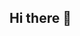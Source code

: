 ## Hi there 👋

<!--
**lolalex64/lolalex64** is a ✨ _special_ ✨ repository because its `README.md` (this file) appears on your GitHub profile.

Here are some ideas to get you started:

- 🔭 I’m currently working on Minecraft mods for fabric!
- 🌱 I’m currently learning Java
- 👯 I’m looking to collaborate on Minecraft mods!
- 🤔 I’m looking for help with Java.
- 💬 Ask me about C#
- 📫 How to reach me: Github
- 😄 Pronouns: He/Him
- ⚡ Fun fact: I am learning programming in school
-->
